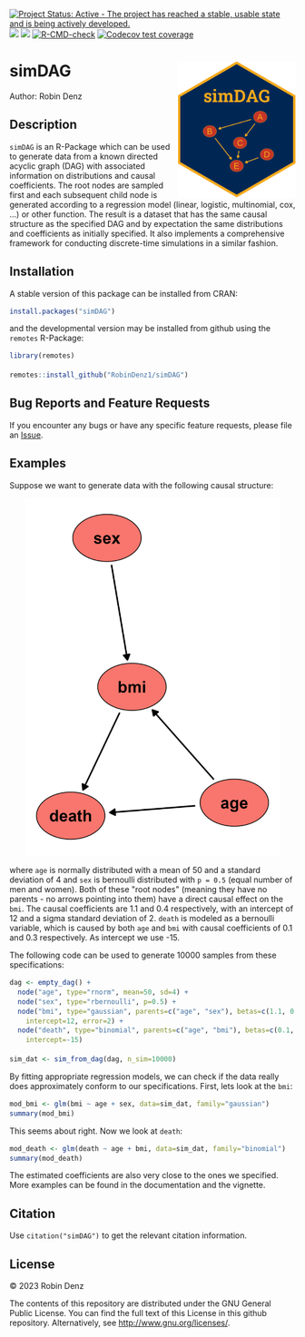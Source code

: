 <!-- badges: start -->
[![Project Status: Active - The project has reached a stable, usable state and is being actively developed.](https://www.repostatus.org/badges/latest/active.svg)](https://www.repostatus.org/#active)
[![](https://www.r-pkg.org/badges/version/simDAG?color=green)](https://cran.r-project.org/package=simDAG)
[![](http://cranlogs.r-pkg.org/badges/grand-total/simDAG?color=blue)](https://cran.r-project.org/package=simDAG)
[![R-CMD-check](https://github.com/RobinDenz1/simDAG/actions/workflows/R-CMD-check.yaml/badge.svg)](https://github.com/RobinDenz1/simDAG/actions/workflows/R-CMD-check.yaml)
[![Codecov test coverage](https://codecov.io/gh/RobinDenz1/simDAG/branch/main/graph/badge.svg)](https://app.codecov.io/gh/RobinDenz1/simDAG?branch=main)
<!-- badges: end -->

# simDAG <img src="man/figures/logo.png" height="240" align="right" />

Author: Robin Denz

## Description

`simDAG` is an R-Package which can be used to generate data from a known directed acyclic graph (DAG) with associated information
on distributions and causal coefficients. The root nodes are sampled first and each subsequent child node is generated according to a
regression model (linear, logistic, multinomial, cox, ...) or other function. The result is a dataset that has the same causal structure as the
specified DAG and by expectation the same distributions and coefficients as initially specified. It also implements a
comprehensive framework for conducting discrete-time simulations in a similar fashion.

## Installation

A stable version of this package can be installed from CRAN:

```R
install.packages("simDAG")
```

and the developmental version may be installed from github using the `remotes` R-Package:

```R
library(remotes)

remotes::install_github("RobinDenz1/simDAG")
```

## Bug Reports and Feature Requests

If you encounter any bugs or have any specific feature requests, please file an [Issue](https://github.com/RobinDenz1/simDAG/issues).

## Examples

Suppose we want to generate data with the following causal structure:

<p align="center">
	<img src="man/figures/example_DAG.png" width="450" />
</p>

where `age` is normally distributed with a mean of 50 and a standard deviation of 4 and `sex` is bernoulli distributed with `p = 0.5` (equal number of men and women).
Both of these "root nodes" (meaning they have no parents - no arrows pointing into them) have a direct causal effect on the `bmi`.
The causal coefficients are 1.1 and 0.4 respectively, with an intercept of 12 and a sigma standard deviation of 2. `death` is modeled as a bernoulli variable, which is
caused by both `age` and `bmi` with causal coefficients of 0.1 and 0.3 respectively. As intercept we use -15.

The following code can be used to generate 10000 samples from these specifications:

```R
dag <- empty_dag() +
  node("age", type="rnorm", mean=50, sd=4) +
  node("sex", type="rbernoulli", p=0.5) +
  node("bmi", type="gaussian", parents=c("age", "sex"), betas=c(1.1, 0.4),
    intercept=12, error=2) +
  node("death", type="binomial", parents=c("age", "bmi"), betas=c(0.1, 0.3),
    intercept=-15)

sim_dat <- sim_from_dag(dag, n_sim=10000)
```

By fitting appropriate regression models, we can check if the data really does approximately conform to our specifications.
First, lets look at the `bmi`:

```R
mod_bmi <- glm(bmi ~ age + sex, data=sim_dat, family="gaussian")
summary(mod_bmi)
```

This seems about right. Now we look at `death`:

```R
mod_death <- glm(death ~ age + bmi, data=sim_dat, family="binomial")
summary(mod_death)
```

The estimated coefficients are also very close to the ones we specified. More examples can be found in the documentation and the vignette.

## Citation

Use `citation("simDAG")` to get the relevant citation information.

## License

© 2023 Robin Denz

The contents of this repository are distributed under the GNU General Public License. You can find the full text of this License in this github repository. Alternatively, see <http://www.gnu.org/licenses/>.
